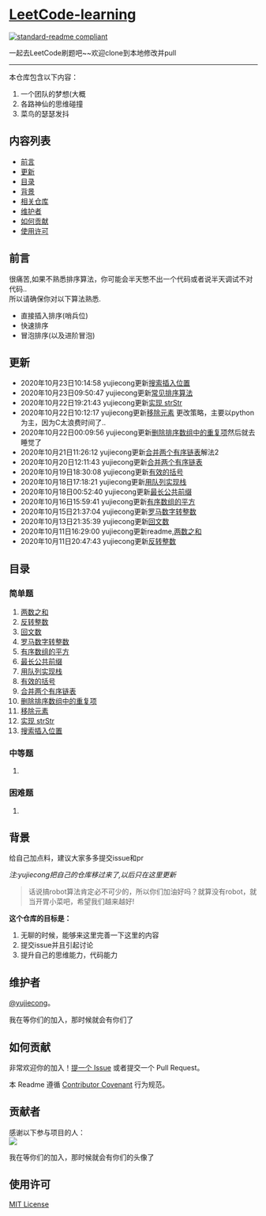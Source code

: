# [LeetCode-learning](https://leetcode-cn.com/problemset/all/)

[![standard-readme compliant](https://img.shields.io/badge/readme%20style-standard-brightgreen.svg?style=flat-square)](https://github.com/ZHKU-Robot/Robot-algorithm-learning)

一起去LeetCode刷题吧~~欢迎clone到本地修改并pull

***
本仓库包含以下内容：

1. 一个团队的梦想(大概
2. 各路神仙的思维碰撞
3. 菜鸟的瑟瑟发抖
## 内容列表
- [前言](#前言)
- [更新](#更新)
- [目录](#目录)
- [背景](#背景)
- [相关仓库](#相关仓库)
- [维护者](#维护者)
- [如何贡献](#如何贡献)
- [使用许可](#使用许可)
## 前言
很痛苦,如果不熟悉排序算法，你可能会半天憋不出一个代码或者说半天调试不对代码..  
所以请确保你对以下算法熟悉.
- 直接插入排序(哨兵位)
- 快速排序
- 冒泡排序(以及进阶冒泡)

## 更新
- 2020年10月23日10:14:58 yujiecong更新[搜索插入位置](./Easy/search-insert-position/)
- 2020年10月23日09:50:47 yujiecong更新[常见排序算法](./Sort-Algorithm)
- 2020年10月22日19:21:43 yujiecong更新[实现 strStr](./Easy/implement-strstr/)
- 2020年10月22日10:12:17 yujiecong更新[移除元素](./Easy/remove-element) 更改策略，主要以python为主，因为C太浪费时间了..
- 2020年10月22日00:09:56 yujiecong更新[删除排序数组中的重复项](./Easy/remove-duplicates-from-sorted-array)然后就去睡觉了
- 2020年10月21日11:26:12 yujiecong更新[合并两个有序链表](./Easy/merge-two-sorted-lists)解法2
- 2020年10月20日12:11:43 yujiecong更新[合并两个有序链表](./Easy/merge-two-sorted-lists)
- 2020年10月19日18:30:08 yujiecong更新[有效的括号](./Easy/valid-parentheses)
- 2020年10月18日17:18:21 yujiecong更新[用队列实现栈](./Easy/implement-stack-using-queues)
- 2020年10月18日00:52:40 yujiecong更新[最长公共前缀](./Easy/longest-common-prefix)
- 2020年10月16日15:59:41 yujiecong更新[有序数组的平方](./Easy/squares-of-a-sorted-array)
- 2020年10月15日21:37:04 yujiecong更新[罗马数字转整数](./Easy/roman-to-integer)
- 2020年10月13日21:35:39 yujiecong更新[回文数](./Easy/palindrome-number)
- 2020年10月11日16:29:00 yujiecong更新readme,[两数之和](./Easy/two-sum)
- 2020年10月11日20:47:43 yujiecong更新[反转整数](./Easy/reverse-integer)
## 目录
### 简单题
1. [两数之和](./Easy/two-sum)
2. [反转整数](./Easy/reverse-integer)
3. [回文数](./Easy/palindrome-number)
4. [罗马数字转整数](./Easy/roman-to-integer)
5. [有序数组的平方](./Easy/squares-of-a-sorted-array)
6. [最长公共前缀](./Easy/longest-common-prefix)
7. [用队列实现栈](./Easy/implement-stack-using-queues)
8. [有效的括号](./Easy/valid-parentheses)
9. [合并两个有序链表](./Easy/merge-two-sorted-lists)
10. [删除排序数组中的重复项](./Easy/remove-duplicates-from-sorted-array)
11. [移除元素](./Easy/remove-element)
12. [实现 strStr](./Easy/implement-strstr/)
13. [搜索插入位置](./Easy/search-insert-position/)
### 中等题
1. 
### 困难题
1. 
## 背景
给自己加点料，建议大家多多提交issue和pr  

*注:yujiecong把自己的仓库移过来了,以后只在这里更新*   

> 话说搞robot算法肯定必不可少的，所以你们加油好吗？就算没有robot，就当开胃小菜吧，希望我们越来越好!

__这个仓库的目标是：__

1. 无聊的时候，能够来这里完善一下这里的内容
2. 提交issue并且引起讨论
3. 提升自己的思维能力，代码能力


## 维护者

[@yujiecong](https://github.com/yujiecong)。  

我在等你们的加入，那时候就会有你们了

## 如何贡献

非常欢迎你的加入！[提一个 Issue](https://github.com/ZHKU-Robot/Robot-algorithm-learning/issues/new) 或者提交一个 Pull Request。


本 Readme 遵循 [Contributor Covenant](http://contributor-covenant.org/version/1/3/0/) 行为规范。

## 贡献者

感谢以下参与项目的人：  
<a href="graphs/contributors"><img src="https://avatars2.githubusercontent.com/u/44287052?s=60&amp;v=4" /></a>

我在等你们的加入，那时候就会有你们的头像了
## 使用许可
[MIT License](./LICENSE)
